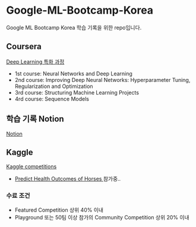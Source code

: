# Google-ML-Bootcamp-Korea
Google ML Bootcamp Korea 학습 기록을 위한 repo입니다.

## Coursera
[Deep Learning 특화 과정](https://www.coursera.org/programs/learning-program-qth60/specializations/deep-learning?collectionId=zg44d)

- 1st course: Neural Networks and Deep Learning
- 2nd course: Improving Deep Neural Networks: Hyperparameter Tuning, Regularization and Optimization
- 3rd course: Structuring Machine Learning Projects
- 4rd course: Sequence Models

## 학습 기록 Notion
[Notion](https://junwon2.notion.site/3b7519a31a264f03bfd0ed7df8002a53?pvs=4)

## Kaggle
[Kaggle competitions](https://www.kaggle.com/competitions)

- [Predict Health Outcomes of Horses
](https://www.kaggle.com/competitions/playground-series-s3e22) 참가중..

### 수료 조건
- Featured Competition 상위 40% 이내
- Playground 또는 50팀 이상 참가의 Community Competition 상위 20% 이내

